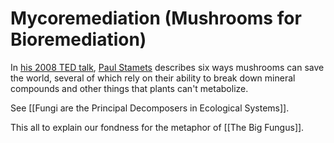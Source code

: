 # Mycoremediation (Mushrooms for Bioremediation)

In [his 2008 TED talk](https://www.youtube.com/watch?v=XI5frPV58tY), [Paul Stamets](http://en.wikipedia.org/wiki/Paul_Stamets) describes six ways mushrooms can save the world, several of which rely on their ability to break down mineral compounds and other things that plants can't metabolize. 

See [[Fungi are the Principal Decomposers in Ecological Systems]].

This all to explain our fondness for the metaphor of [[The Big Fungus]].
